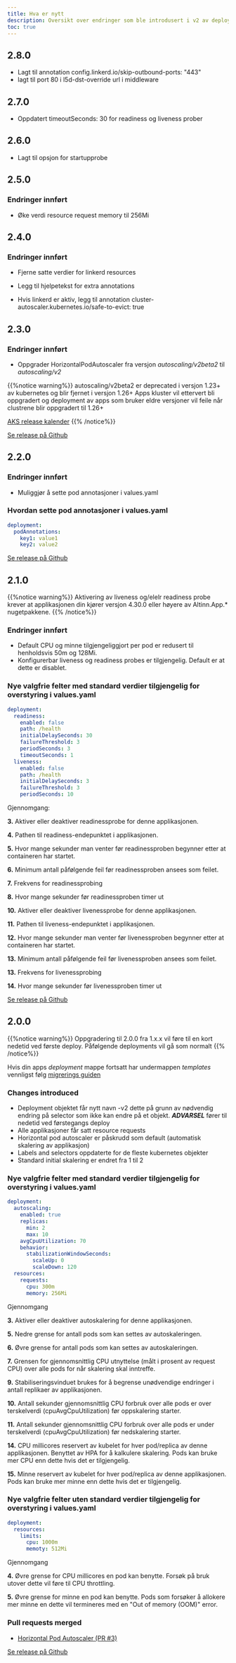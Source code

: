 ```yaml
---
title: Hva er nytt
description: Oversikt over endringer som ble introdusert i v2 av deployment.
toc: true
---
```


## 2.8.0

* Lagt til annotation config.linkerd.io/skip-outbound-ports: "443"
* lagt til port 80 i l5d-dst-override url i middleware

## 2.7.0

* Oppdatert timeoutSeconds: 30 for readiness og liveness prober

## 2.6.0

* Lagt til opsjon for startupprobe

## 2.5.0

### Endringer innført

* Øke verdi resource request memory til 256Mi

## 2.4.0

### Endringer innført

* Fjerne satte verdier for linkerd resources

* Legg til hjelpetekst for extra annotations

* Hvis linkerd er aktiv, legg til annotation cluster-autoscaler.kubernetes.io/safe-to-evict: true

## 2.3.0

### Endringer innført

* Oppgrader HorizontalPodAutoscaler fra versjon _autoscaling/v2beta2_ til _autoscaling/v2_

{{%notice warning%}}
autoscaling/v2beta2 er deprecated i versjon 1.23+ av kubernetes og blir fjernet i versjon 1.26+
Apps kluster vil ettervert bli oppgradert og deployment av apps som bruker eldre versjoner vil feile når clustrene blir oppgradert til 1.26+

[AKS release kalender](https://docs.microsoft.com/en-us/azure/aks/supported-kubernetes-versions?tabs=azure-cli#aks-kubernetes-release-calendar)
{{% /notice%}}


[Se release på Github](https://github.com/Altinn/altinn-studio-charts/releases/tag/deployment-2.3.0)

## 2.2.0

### Endringer innført

* Muliggjør å sette pod annotasjoner i values.yaml
 

### Hvordan sette pod annotasjoner i values.yaml

```yaml
deployment:
  podAnnotations:
    key1: value1
    key2: value2
```

[Se release på Github](https://github.com/Altinn/altinn-studio-charts/releases/tag/deployment-2.2.0)

## 2.1.0

{{%notice warning%}}
Aktivering av liveness og/elelr readiness probe krever at applikasjonen din kjører 
versjon 4.30.0 eller høyere av Altinn.App.* nugetpakkene.
{{% /notice%}}

### Endringer innført

* Default CPU og minne tilgjengeliggjort per pod er redusert til henholdsvis 50m og 128Mi.
* Konfigurerbar liveness og readiness probes er tilgjengelig. Default er at dette er disablet.
 

### Nye valgfrie felter med standard verdier tilgjengelig for overstyring i values.yaml

```yaml {linenos=table}
deployment:
  readiness:
    enabled: false
    path: /health
    initialDelaySeconds: 30
    failureThreshold: 3
    periodSeconds: 3
    timeoutSeconds: 1
  liveness:
    enabled: false
    path: /health
    initialDelaySeconds: 3
    failureThreshold: 3
    periodSeconds: 10
```

Gjennomgang: 

__3.__ Aktiver eller deaktiver readinessprobe for denne applikasjonen.

__4.__ Pathen til readiness-endepunktet i applikasjonen.

__5.__ Hvor mange sekunder man venter før readinessproben begynner etter at containeren har startet.

__6.__ Minimum antall påfølgende feil før readinessproben ansees som feilet.

__7.__ Frekvens for readinessprobing

__8.__ Hvor mange sekunder før readinessproben timer ut

__10.__ Aktiver eller deaktiver livenessprobe for denne applikasjonen.

__11.__ Pathen til liveness-endepunktet i applikasjonen.

__12.__ Hvor mange sekunder man venter før livenessproben begynner etter at containeren har startet.

__13.__ Minimum antall påfølgende feil før livenessproben ansees som feilet.

__13.__ Frekvens for livenessprobing

__14.__ Hvor mange sekunder før livenessproben timer ut

[Se release på Github](https://github.com/Altinn/altinn-studio-charts/releases/tag/deployment-2.1.0)

## 2.0.0

{{%notice warning%}}
Oppgradering til 2.0.0 fra 1.x.x vil føre til en kort nedetid ved første deploy. Påfølgende deployments vil gå som normalt
{{% /notice%}}

Hvis din apps _deployment_ mappe fortsatt har undermappen _templates_ vennligst følg [migrerings guiden](../../migration)

### Changes introduced

* Deployment objektet får nytt navn <gammelt-navn>-v2 dette på grunn av nødvendig endring på selector som ikke kan endre på et objekt. ***ADVARSEL*** fører til nedetid ved førstegangs deploy
* Alle applikasjoner får satt resource requests
* Horizontal pod autoscaler er påskrudd som default (automatisk skalering av applikasjon)
* Labels and selectors oppdaterte for de fleste kubernetes objekter
* Standard initial skalering er endret fra 1 til 2

### Nye valgfrie felter med standard verdier tilgjengelig for overstyring i values.yaml
```yaml {linenos=table}
deployment:
  autoscaling:
    enabled: true
    replicas:
      min: 2
      max: 10
    avgCpuUtilization: 70
    behavior:
      stabilizationWindowSeconds:
        scaleUp: 0
        scaleDown: 120
  resources:
    requests:
      cpu: 300m
      memory: 256Mi
```

Gjennomgang

__3.__ Aktiver eller deaktiver autoskalering for denne applikasjonen.

__5.__ Nedre grense for antall pods som kan settes av autoskaleringen.

__6.__ Øvre grense for antall pods som kan settes av autoskaleringen.

__7.__ Grensen for gjennomsnittlig CPU utnyttelse (målt i prosent av request CPU) over alle pods for når skalering skal inntreffe.

__9.__ Stabiliseringsvinduet brukes for å begrense unødvendige endringer i antall replikaer av applikasjonen.

__10.__ Antall sekunder gjennomsnittlig CPU forbruk over alle pods er over terskelverdi (cpuAvgCpuUtilization) før oppskalering starter.

__11.__ Antall sekunder gjennomsnittlig CPU forbruk over alle pods er under terskelverdi (cpuAvgCpuUtilization) før nedskalering starter.

__14.__ CPU millicores reservert av kubelet for hver pod/replica av denne applikasjonen. Benyttet av HPA for å kalkulere skalering. Pods kan bruke mer CPU enn dette hvis det er tilgjengelig.

__15.__ Minne reservert av kubelet for hver pod/replica av denne applikasjonen. Pods kan bruke mer minne enn dette hvis det er tilgjengelig.


### Nye valgfrie felter uten standard verdier tilgjengelig for overstyring i values.yaml
```yaml {linenos=table}
deployment:
  resources:
    limits:
      cpu: 1000m
      memoty: 512Mi
```

Gjennomgang

__4.__ Øvre grense for CPU millicores en pod kan benytte. Forsøk på bruk utover dette vil føre til CPU throttling.

__5.__ Øvre grense for minne en pod kan benytte. Pods som forsøker å allokere mer minne en dette vil termineres med en "Out of memory (OOM)" error.

### Pull requests merged

* [Horizontal Pod Autoscaler (PR #3)](https://github.com/Altinn/altinn-studio-charts/pull/3)

[Se release på Github](https://github.com/Altinn/altinn-studio-charts/releases/tag/deployment-2.3.0)

